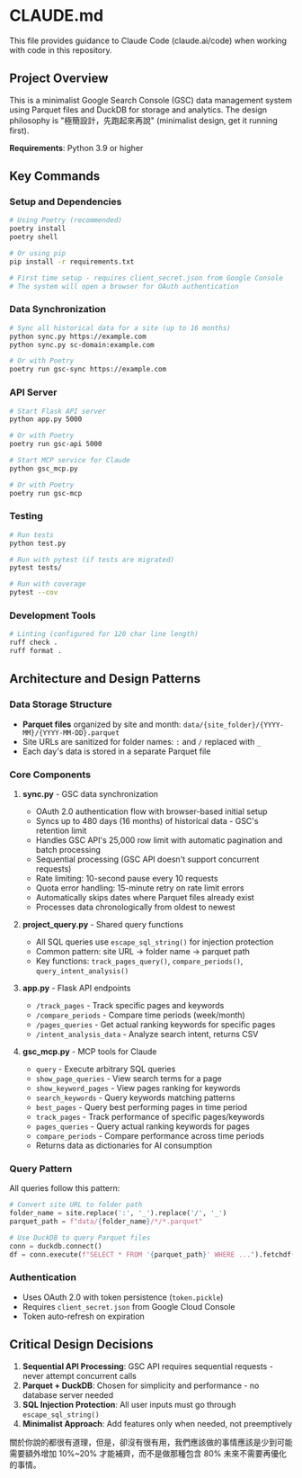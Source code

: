 # CLAUDE.md

This file provides guidance to Claude Code (claude.ai/code) when working with code in this repository.

## Project Overview

This is a minimalist Google Search Console (GSC) data management system using Parquet files and DuckDB for storage and analytics. The design philosophy is "極簡設計，先跑起來再說" (minimalist design, get it running first).

**Requirements**: Python 3.9 or higher

## Key Commands

### Setup and Dependencies

```bash
# Using Poetry (recommended)
poetry install
poetry shell

# Or using pip
pip install -r requirements.txt

# First time setup - requires client_secret.json from Google Console
# The system will open a browser for OAuth authentication
```

### Data Synchronization

```bash
# Sync all historical data for a site (up to 16 months)
python sync.py https://example.com
python sync.py sc-domain:example.com

# Or with Poetry
poetry run gsc-sync https://example.com
```

### API Server

```bash
# Start Flask API server
python app.py 5000

# Or with Poetry
poetry run gsc-api 5000

# Start MCP service for Claude
python gsc_mcp.py

# Or with Poetry
poetry run gsc-mcp
```

### Testing

```bash
# Run tests
python test.py

# Run with pytest (if tests are migrated)
pytest tests/

# Run with coverage
pytest --cov
```

### Development Tools

```bash
# Linting (configured for 120 char line length)
ruff check .
ruff format .
```

## Architecture and Design Patterns

### Data Storage Structure

- **Parquet files** organized by site and month: `data/{site_folder}/{YYYY-MM}/{YYYY-MM-DD}.parquet`
- Site URLs are sanitized for folder names: `:` and `/` replaced with `_`
- Each day's data is stored in a separate Parquet file

### Core Components

1. **sync.py** - GSC data synchronization

   - OAuth 2.0 authentication flow with browser-based initial setup
   - Syncs up to 480 days (16 months) of historical data - GSC's retention limit
   - Handles GSC API's 25,000 row limit with automatic pagination and batch processing
   - Sequential processing (GSC API doesn't support concurrent requests)
   - Rate limiting: 10-second pause every 10 requests
   - Quota error handling: 15-minute retry on rate limit errors
   - Automatically skips dates where Parquet files already exist
   - Processes data chronologically from oldest to newest

2. **project_query.py** - Shared query functions

   - All SQL queries use `escape_sql_string()` for injection protection
   - Common pattern: site URL → folder name → parquet path
   - Key functions: `track_pages_query()`, `compare_periods()`, `query_intent_analysis()`

3. **app.py** - Flask API endpoints

   - `/track_pages` - Track specific pages and keywords
   - `/compare_periods` - Compare time periods (week/month)
   - `/pages_queries` - Get actual ranking keywords for specific pages
   - `/intent_analysis_data` - Analyze search intent, returns CSV

4. **gsc_mcp.py** - MCP tools for Claude
   - `query` - Execute arbitrary SQL queries
   - `show_page_queries` - View search terms for a page
   - `show_keyword_pages` - View pages ranking for keywords
   - `search_keywords` - Query keywords matching patterns
   - `best_pages` - Query best performing pages in time period
   - `track_pages` - Track performance of specific pages/keywords
   - `pages_queries` - Query actual ranking keywords for pages
   - `compare_periods` - Compare performance across time periods
   - Returns data as dictionaries for AI consumption

### Query Pattern

All queries follow this pattern:

```python
# Convert site URL to folder path
folder_name = site.replace(':', '_').replace('/', '_')
parquet_path = f"data/{folder_name}/*/*.parquet"

# Use DuckDB to query Parquet files
conn = duckdb.connect()
df = conn.execute(f"SELECT * FROM '{parquet_path}' WHERE ...").fetchdf()
```

### Authentication

- Uses OAuth 2.0 with token persistence (`token.pickle`)
- Requires `client_secret.json` from Google Cloud Console
- Token auto-refresh on expiration

## Critical Design Decisions

1. **Sequential API Processing**: GSC API requires sequential requests - never attempt concurrent calls
2. **Parquet + DuckDB**: Chosen for simplicity and performance - no database server needed
3. **SQL Injection Protection**: All user inputs must go through `escape_sql_string()`
4. **Minimalist Approach**: Add features only when needed, not preemptively

關於你說的都很有道理，但是，卻沒有很有用，我們應該做的事情應該是少到可能需要額外增加 10%~20% 才能補齊，而不是做那種包含 80% 未來不需要再優化的事情。
